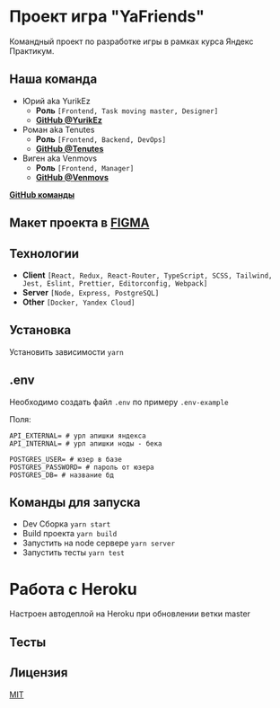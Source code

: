# Проект игра "YaFriends"
Командный проект по разработке игры в рамках курса Яндекс Практикум.

## Наша команда
- Юрий aka YurikEz
    - **Роль** ```[Frontend, Task moving master, Designer]```
    - [**GitHub @YurikEz**](https://github.com/YurikEz)
- Роман aka Tenutes
    - **Роль** ```[Frontend, Backend, DevOps]```
    - [**GitHub @Tenutes**](https://github.com/Tenutes)
- Виген aka Venmovs
    - **Роль** ```[Frontend, Manager]```
    - [**GitHub @Venmovs**](https://github.com/Venmovs)

[**GitHub команды**](https://github.com/YaFriends)

## Макет проекта в [FIGMA](https://www.figma.com/file/wur0C1PNOUSAhQozhLP7Tp/)
## Технологии
- **Client** ```[React, Redux, React-Router, TypeScript, SCSS, Tailwind, Jest, Eslint, Prettier, Editorconfig, Webpack]```
- **Server** ```[Node, Express, PostgreSQL]```
- **Other** ```[Docker, Yandex Cloud]``` 

## Установка
Установить зависимости ```yarn```

## .env
Необходимо создать файл ```.env``` по примеру ```.env-example```

Поля:
```dotenv
API_EXTERNAL= # урл апишки яндекса
API_INTERNAL= # урл апишки ноды - бека

POSTGRES_USER= # юзер в базе
POSTGRES_PASSWORD= # пароль от юзера
POSTGRES_DB= # название бд

```
    
## Команды для запуска
- Dev Сборка ```yarn start```
- Build проекта ```yarn build```
- Запустить на node сервере ```yarn server```
- Запустить тесты ```yarn test```

# Работа с Heroku
Настроен автодеплой на Heroku при обновлении ветки master

## Тесты
## Лицензия
[MIT](https://choosealicense.com/licenses/mit/)
